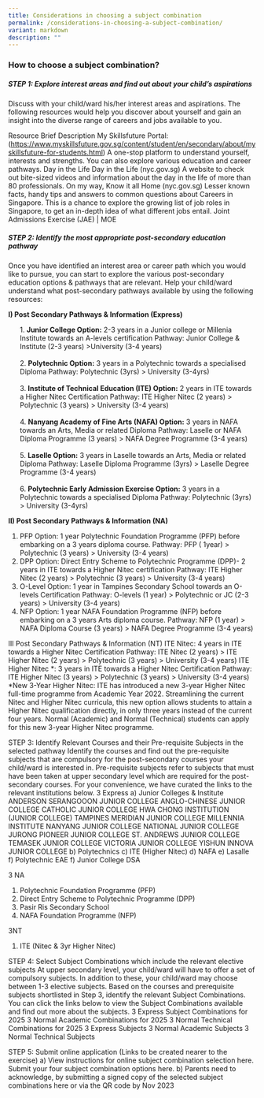 ```yaml
---
title: Considerations in choosing a subject combination
permalink: /considerations-in-choosing-a-subject-combination/
variant: markdown
description: ""
---
```

### **How to choose a subject combination?**

##### STEP 1: Explore interest areas and find out about your child’s aspirations

Discuss with your child/ward his/her interest areas and aspirations. The following resources would help you discover about yourself and gain an insight into the diverse range of careers and jobs available to you. 

Resource
Brief Description
My Skillsfuture Portal:(https://www.myskillsfuture.gov.sg/content/student/en/secondary/about/myskillsfuture-for-students.html)
A one-stop platform to understand yourself, interests and strengths. You can also explore various education and career pathways.
Day in the Life Day in the Life (nyc.gov.sg)
A website to check out bite-sized videos and information about the day in the life of more than 80 professionals.
On my way, Know it all Home (nyc.gov.sg)
Lesser known facts, handy tips and answers to common questions about Careers in Singapore. This is a chance to explore the growing list of job roles in Singapore, to get an in-depth idea of what different jobs entail.
Joint Admissions Exercise (JAE) | MOE

##### STEP 2: Identify the most appropriate post-secondary education pathway

Once you have identified an interest area or career path which you would like to pursue, you can start to explore the various post-secondary education options &amp; pathways that are relevant. 
Help your child/ward understand what post-secondary pathways available by using the following resources:  

**I) Post Secondary Pathways &amp; Information (Express)**
<ul>
	1. <b>Junior College Option:</b> 2-3 years in a Junior college or Millenia Institute towards an A-levels certification
Pathway: Junior College &amp; Institute  (2-3 years) &gt;University (3-4 years)<br><br>
	2. <b>Polytechnic Option:</b> 3 years in a Polytechnic towards a specialised Diploma
Pathway: Polytechnic (3yrs) &gt; University (3-4yrs)<br><br>
	3. <b>Institute of Technical Education (ITE) Option:</b> 2 years in ITE towards a Higher Nitec Certification
Pathway: ITE Higher Nitec (2 years) &gt; Polytechnic (3 years)  &gt; University (3-4 years)<br><br>
	4. <b>Nanyang Academy of Fine Arts (NAFA) Option:</b> 3 years in NAFA towards an Arts, Media or related Diploma
Pathway: Laselle or NAFA Diploma Programme (3 years) &gt; NAFA Degree Programme (3-4 years)<br><br>
	5. <b>Laselle Option:</b> 3 years in Laselle towards an Arts, Media or related Diploma
Pathway: Laselle Diploma Programme (3yrs) &gt; Laselle Degree Programme (3-4 years)<br><br>
	6. <b>Polytechnic Early Admission Exercise Option:</b> 3 years in a Polytechnic towards a specialised Diploma
Pathway: Polytechnic (3yrs) &gt; University (3-4yrs) 
</ul>

**II) Post Secondary Pathways &amp; Information (NA)**
	
1. PFP Option: 1 year Polytechnic Foundation Programme (PFP) before embarking on a 3 years diploma course.
Pathway: PFP ( 1year) &gt; Polytechnic (3 years) &gt; University (3-4 years)
2. DPP Option: Direct Entry Scheme to Polytechnic Programme (DPP)- 2 years in ITE towards a Higher Nitec certification
Pathway: ITE Higher Nitec (2 years) &gt; Polytechnic (3 years)  &gt; University (3-4 years)
3. O-Level Option: 1 year in Tampines Secondary School towards an O-levels Certification
Pathway: O-levels (1 year) &gt; Polytechnic or JC (2-3 years) &gt; University (3-4 years)
4. NFP Option: 1 year NAFA Foundation Programme (NFP) before embarking on a 3 years Arts diploma course.
Pathway: NFP (1 year) &gt; NAFA Diploma Course (3 years) &gt; NAFA Degree Programme (3-4 years)

III Post Secondary Pathways &amp; Information (NT)
ITE Nitec: 4 years in ITE towards a Higher Nitec Certification
Pathway: ITE Nitec (2 years) &gt; ITE Higher Nitec (2 years) &gt; Polytechnic (3 years)  &gt; University (3-4 years)
ITE Higher Nitec *: 3 years in ITE towards a Higher Nitec Certification
Pathway: ITE Higher Nitec (3 years) &gt; Polytechnic (3 years)  &gt; University (3-4 years)
*New 3-Year Higher Nitec: ITE has introduced a new 3-year Higher Nitec full-time programme from Academic Year 2022. Streamlining the current Nitec and Higher Nitec curricula, this new option allows students to attain a Higher Nitec qualification directly, in only three years instead of the current four years. Normal (Academic) and Normal (Technical) students can apply for this new 3-year Higher Nitec programme.

STEP 3: Identify Relevant Courses and their Pre-requisite Subjects in the selected pathway
Identify the courses and find out the pre-requisite subjects that are compulsory for the post-secondary courses your child/ward is interested in.  Pre-requisite subjects refer to subjects that must have been taken at upper secondary level which are required for the post-secondary courses. For your convenience, we have curated the links to the relevant institutions below.
3 Express
a) Junior Colleges &amp; Institute
ANDERSON SERANGOOON JUNIOR COLLEGE
ANGLO-CHINESE JUNIOR COLLEGE 
CATHOLIC JUNIOR COLLEGE
HWA CHONG INSTITUTION (JUNIOR COLLEGE)
TAMPINES MERIDIAN JUNIOR COLLEGE
MILLENNIA INSTITUTE
NANYANG JUNIOR COLLEGE
NATIONAL JUNIOR COLLEGE
JURONG PIONEER JUNIOR COLLEGE
ST. ANDREWS JUNIOR COLLEGE 
TEMASEK JUNIOR COLLEGE
VICTORIA JUNIOR COLLEGE
YISHUN INNOVA JUNIOR COLLEGE
b) Polytechnics
c) ITE (Higher Nitec)
d) NAFA
e) Lasalle
f) Polytechnic EAE
f) Junior College DSA

3 NA
1. Polytechnic Foundation Programme (PFP)
2. Direct Entry Scheme to Polytechnic Programme (DPP)
3. Pasir Ris Secondary School 
4. NAFA Foundation Programme (NFP)

3NT

1. ITE (Nitec &amp; 3yr Higher Nitec)



STEP 4: Select Subject Combinations which include the relevant elective subjects
At upper secondary level, your child/ward will have to offer a set of compulsory subjects. In addition to these, your child/ward may choose between 1-3 elective subjects. Based on the courses and prerequisite subjects shortlisted in Step 3, identify the relevant Subject Combinations.  You can click the links below to view the Subject Combinations available and find out more about the subjects.
3 Express Subject Combinations for 2025
3 Normal Academic Combinations for 2025
3 Normal Technical Combinations for 2025
3 Express Subjects
3 Normal Academic Subjects
3 Normal Technical Subjects

STEP 5: Submit online application (Links to be created nearer to the exercise)
a) View instructions for online subject combination selection here. Submit your four subject combination options here.
b) Parents need to acknowledge, by submitting a signed copy of the selected subject combinations here or via the QR code by Nov 2023  

